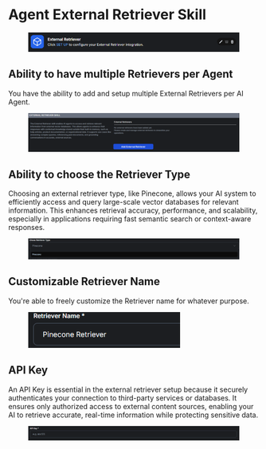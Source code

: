 # Agent External Retriever Skill

<figure><img src=".gitbook/assets/image (167).png" alt=""><figcaption></figcaption></figure>

## Ability to have multiple Retrievers per Agent

You have the ability to add and setup multiple External Retrievers per AI Agent.

<figure><img src=".gitbook/assets/image (163).png" alt=""><figcaption></figcaption></figure>

## Ability to choose the Retriever Type

Choosing an external retriever type, like Pinecone, allows your AI system to efficiently access and query large-scale vector databases for relevant information. This enhances retrieval accuracy, performance, and scalability, especially in applications requiring fast semantic search or context-aware responses.

<figure><img src=".gitbook/assets/image (164).png" alt=""><figcaption></figcaption></figure>

## Customizable Retriever Name

You're able to freely customize the Retriever name for whatever purpose.

<figure><img src=".gitbook/assets/image (165).png" alt=""><figcaption></figcaption></figure>

## API Key

An API Key is essential in the external retriever setup because it securely authenticates your connection to third-party services or databases. It ensures only authorized access to external content sources, enabling your AI to retrieve accurate, real-time information while protecting sensitive data.

<figure><img src=".gitbook/assets/image (166).png" alt=""><figcaption></figcaption></figure>

